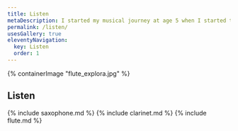 ```yaml
---
title: Listen
metaDescription: I started my musical journey at age 5 when I started to play the piano! I play piano, saxophone, clarinet, and flute, and sing.
permalink: /listen/
usesGallery: true
eleventyNavigation:
  key: Listen
  order: 1
---
```


<section class="section">
    {% containerImage "flute_explora.jpg" %}
    <article class="content">

## Listen

{% include saxophone.md %}
{% include clarinet.md %}
{% include flute.md %}

  </article>
</section>
